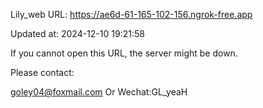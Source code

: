 Lily_web URL: https://ae6d-61-165-102-156.ngrok-free.app

Updated at: 2024-12-10 19:21:58

If you cannot open this URL, the server might be down.

Please contact: 

goley04@foxmail.com Or Wechat:GL_yeaH